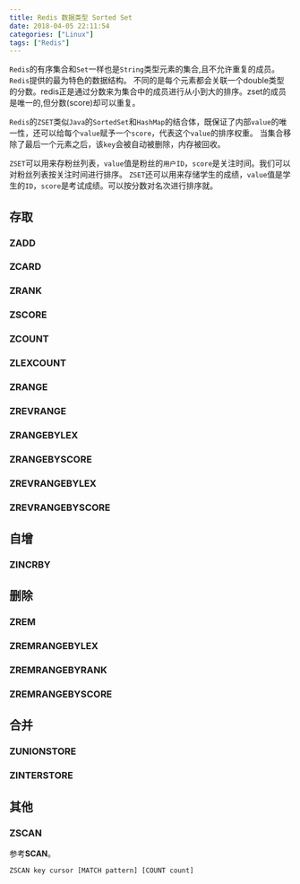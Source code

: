 ```yaml
---
title: Redis 数据类型 Sorted Set
date: 2018-04-05 22:11:54
categories: ["Linux"]
tags: ["Redis"]
---
```


`Redis`的有序集合和`Set`一样也是`String`类型元素的集合,且不允许重复的成员。`Redis`提供的最为特色的数据结构。
不同的是每个元素都会关联一个double类型的分数。redis正是通过分数来为集合中的成员进行从小到大的排序。zset的成员是唯一的,但分数(score)却可以重复。

<!-- more -->

`Redis`的`ZSET`类似`Java`的`SortedSet`和`HashMap`的结合体，既保证了内部`value`的唯一性，还可以给每个`value`赋予一个`score`，代表这个`value`的排序权重。
当集合移除了最后一个元素之后，该`key`会被自动被删除，内存被回收。

`ZSET`可以用来存粉丝列表，`value`值是粉丝的`用户ID`，`score`是关注时间。我们可以对粉丝列表按关注时间进行排序。
`ZSET`还可以用来存储学生的成绩，`value`值是学生的`ID`，`score`是考试成绩。可以按分数对名次进行排序就。

## 存取
### ZADD
### ZCARD
### ZRANK
### ZSCORE
### ZCOUNT
### ZLEXCOUNT
### ZRANGE
### ZREVRANGE
### ZRANGEBYLEX
### ZRANGEBYSCORE
### ZREVRANGEBYLEX
### ZREVRANGEBYSCORE

## 自增
### ZINCRBY
## 删除
### ZREM
### ZREMRANGEBYLEX
### ZREMRANGEBYRANK
### ZREMRANGEBYSCORE

## 合并
### ZUNIONSTORE
### ZINTERSTORE

## 其他
### ZSCAN
参考**SCAN**。
```bash
ZSCAN key cursor [MATCH pattern] [COUNT count]
```